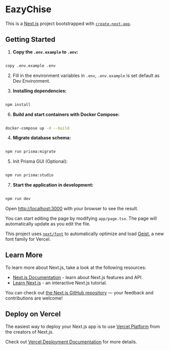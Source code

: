 # EazyChise

This is a [Next.js](https://nextjs.org/) project bootstrapped with [`create-next-app`](https://nextjs.org/docs/app/api-reference/cli/create-next-app).

## Getting Started

1. **Copy the `.env.example` to `.env`:**

```bash

copy .env.example .env

```

2. Fill in the environment variables in `.env`, `.env.example` is set default as Dev Environment.

3. **Installing dependencies:**

```bash

npm install

```

6. **Build and start containers with Docker Compose:**

```bash

docker-compose up -d --build

```

4. **Migrate database schema:**

```bash

npm run prisma:migrate

```

5. Init Prisma GUI (Optional):

```bash

npm run prisma:studio

```

7. **Start the application in development:**

```bash

npm run dev

```

Open [http://localhost:3000](http://localhost:3000/) with your browser to see the result.

You can start editing the page by modifying `app/page.tsx`. The page will automatically update as you edit the file.

This project uses [`next/font`](https://nextjs.org/docs/app/building-your-application/optimizing/fonts) to automatically optimize and load [Geist](https://vercel.com/font), a new font family for Vercel.

## Learn More

To learn more about Next.js, take a look at the following resources:

- [Next.js Documentation](https://nextjs.org/docs) - learn about Next.js features and API.
- [Learn Next.js](https://nextjs.org/learn) - an interactive Next.js tutorial.

You can check out [the Next.js GitHub repository](https://github.com/vercel/next.js) — your feedback and contributions are welcome!

## Deploy on Vercel

The easiest way to deploy your Next.js app is to use [Vercel Platform](https://vercel.com/new?utm_medium=default-template&filter=next.js&utm_source=create-next-app&utm_campaign=create-next-app-readme) from the creators of Next.js.

Check out [Vercel Deployment Documentation](https://nextjs.org/docs/app/building-your-application/deploying) for more details.
